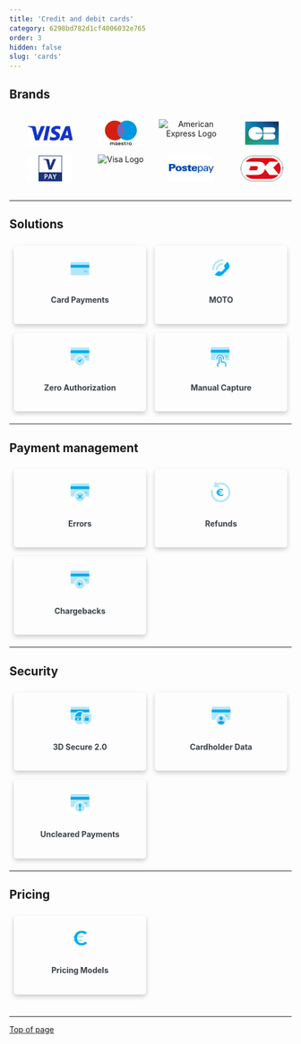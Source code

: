 ```yaml
---
title: 'Credit and debit cards'
category: 6298bd782d1cf4006032e765
order: 3
hidden: false
slug: 'cards'
--- 
```


## Brands
<div class="credit-card-container">
  	<div class="credit-card">
        <img src="https://raw.githubusercontent.com/MultiSafepay/MultiSafepay-icons/master/methods/visa.svg" alt="Dankort Logo">
      	<div class="popup-text">Visa</div>
    </div>
 	  <div class="credit-card">
        <img src="https://raw.githubusercontent.com/MultiSafepay/MultiSafepay-icons/master/methods/maestro.svg" alt="Postepay Logo">
      	<div class="popup-text">Maestro</div>
    </div>
    <div class="credit-card">
      	<img src="https://upload.wikimedia.org/wikipedia/commons/f/fa/American_Express_logo_%282018%29.svg" alt="American Express Logo">
     	  <div class="popup-text">American Express</div>
    </div>
    <div class="credit-card">
        <img src="https://raw.githubusercontent.com/MultiSafepay/MultiSafepay-icons/master/methods/cartes-bancaires.svg" alt="Mastercard Logo">
      	<div class="popup-text">Cartes Bancaires</div>
    </div>
    <div class="credit-card">
        <img src="https://raw.githubusercontent.com/MultiSafepay/MultiSafepay-icons/master/methods/v_pay.svg" alt="V Pay Logo">
      	<div class="popup-text">V Pay</div>
    </div>
 	  <div class="credit-card">
      	<img src="https://upload.wikimedia.org/wikipedia/commons/2/2a/Mastercard-logo.svg" alt="Visa Logo">
      	<div class="popup-text">Mastercard</div>
    </div>
 	  <div class="credit-card">
        <img src="https://raw.githubusercontent.com/MultiSafepay/MultiSafepay-icons/master/methods/postepay.svg" alt="Cartes Bancaires Logo">
      	<div class="popup-text">Postepay</div>
    </div>
    <div class="credit-card">
        <img src="https://raw.githubusercontent.com/MultiSafepay/MultiSafepay-icons/master/methods/dankort.svg" alt="Maestro Logo">
      	<div class="popup-text">Dankort</div>
 	  </div>
</div>

---

## Solutions
<div class="auto-grid">
    <div class="card-container">
        <a href="/docs/card-payments/" style="text-decoration: none;">
            <div>
                  <img src="https://raw.githubusercontent.com/MultiSafepay/docs/refs/heads/master/static/svgs/credit_debit_page/cardpayments.svg" style="margin: 5px; max-height: 40px">
                <div class="container">
                    <h4><b>Card Payments</b></h4>
                </div>
            </div>
        </a>
    </div>
  	<div class="card-container">
        <a href="/docs/moto/" style="text-decoration: none;">
            <div>
                <img src="https://raw.githubusercontent.com/MultiSafepay/docs/refs/heads/master/static/svgs/credit_debit_page/moto.svg" style="margin: 5px; max-height: 40px">
                <div class="container">
                    <h4><b>MOTO</b></h4>
                </div>
            </div>
        </a>
    </div>
    <div class="card-container">
        <a href="/docs/zero-authorization/" style="text-decoration: none;">
            <div>
                <img src="https://raw.githubusercontent.com/MultiSafepay/docs/refs/heads/master/static/svgs/credit_debit_page/zeroauthorization.svg" style="margin: 5px; max-height: 40px">
                <div class="container">
                    <h4><b>Zero Authorization</b></h4>
                </div>
            </div>
        </a>
  	</div>
    <div class="card-container">
          <a href="/docs/manual-capture/" style="text-decoration: none;">
              <div>
                  <img src="https://raw.githubusercontent.com/MultiSafepay/docs/refs/heads/master/static/svgs/credit_debit_page/manualcapture.svg"  style="margin: 5px; max-height: 40px">
                  <div class="container">
                      <h4><b>Manual Capture</b></h4>
                  </div>
              </div>
          </a>
    </div>
  </div>

---

## Payment management
<div class="auto-grid">
     <div class="card-container">
        <a href="/docs/card-payment-errors/" style="text-decoration: none;">
            <div>
                <img src="https://raw.githubusercontent.com/MultiSafepay/docs/refs/heads/master/static/svgs/credit_debit_page/errors.svg"  style="margin: 5px; max-height: 40px">
                <div class="container">
                    <h4><b>Errors</b></h4>
                </div>
            </div>
        </a>
    </div>
    <div class="card-container">
        <a href="/docs/card-refunds/" style="text-decoration: none;">
            <div>
                <img src="https://raw.githubusercontent.com/MultiSafepay/docs/refs/heads/master/static/svgs/credit_debit_page/refunds.svg"  style="margin: 5px; max-height: 40px">
                <div class="container">
                    <h4><b>Refunds</b></h4>
                </div>
            </div>
        </a>
    </div>
    <div class="card-container">
          <a href="/docs/chargebacks/" style="text-decoration: none;">
              <div>
                    <img src="https://raw.githubusercontent.com/MultiSafepay/docs/refs/heads/master/static/svgs/credit_debit_page/chargebacks.svg" style="margin: 5px; max-height: 40px">
                  <div class="container">
                      <h4><b>Chargebacks</b></h4>
                  </div>
              </div>
          </a>
      </div>
</div>

---

## Security
<div class="auto-grid">
     <div class="card-container">
       <a href="/docs/3ds2/" style="text-decoration: none;">
            <div>
                <img src="https://raw.githubusercontent.com/MultiSafepay/docs/refs/heads/master/static/svgs/credit_debit_page/3dsecure.svg" style="margin: 5px; max-height: 40px">
                <div class="container">
                    <h4><b>3D Secure 2.0</b></h4>
                </div>
            </div>
        </a>
    </div>
    <div class="card-container">
        <a href="/docs/cardholder-data/" style="text-decoration: none;">
            <div>
                <img src="https://raw.githubusercontent.com/MultiSafepay/docs/refs/heads/master/static/svgs/credit_debit_page/cardholderdata.svg" style="margin: 5px; max-height: 40px">
                <div class="container">
                    <h4><b>Cardholder Data</b></h4>
                </div>
            </div>
        </a>
    </div>
    <div class="card-container">
        <a href="/docs/uncleared/" style="text-decoration: none;">
            <div>
                <img src="https://raw.githubusercontent.com/MultiSafepay/docs/refs/heads/master/static/svgs/credit_debit_page/unclearedpayments.svg"  style="margin: 5px; max-height: 40px">
                <div class="container">
                    <h4><b>Uncleared Payments</b></h4>
                </div>
            </div>
        </a>
    </div>
</div>

---

## Pricing
<div class="auto-grid">
    <div class="card-container">
        <a href="/docs/card-payment-pricing-models/" style="text-decoration: none;">
            <div>
                <img src="https://raw.githubusercontent.com/MultiSafepay/docs/refs/heads/master/static/svgs/credit_debit_page/Euro.svg"  style="margin: 5px; max-height: 40px">
                <div class="container">
                    <h4><b>Pricing Models</b></h4>
                </div>
            </div>
        </a>
    </div>
</div>

<br>

---

[Top of page](#)

<style>

  b {
  color: #384248 !important;
}
  
.auto-grid {
  --auto-grid-min-size: 175px;
  
  display: grid;
  grid-template-columns: repeat(auto-fill, minmax(var(--auto-grid-min-size), 1fr));
}

.card-container {
  box-shadow: 0 4px 8px 0 rgba(0, 0, 0, 0.2); /* this adds the "card" effect */
  padding: 16px;
  text-align: center;
  border-radius: 5px;
  margin: 8px
} 

.card-container:hover {
  box-shadow: 0 8px 16px 0 rgb(0 0 0 / 20%);
  transform: translateY(-0.2rem);
  transition: all 0.2s;
  cursor: pointer;
} 
.credit-card-container {
    display: flex;
    justify-content: flex-start; /* Align items to the left */
    flex-wrap: wrap; /* Allow wrapping to create multiple rows */
    width: 100%; /* Ensure it spans full width */
    margin: 0;
    padding: 10px;
}

.credit-card {
    position: relative; /* Required for positioning pop-ups */
    display: inline-block;
    flex: 0 0 calc(25% - 10px); /* Four items per row */
    margin: 5px; /* Add small space between icons */
    text-align: center;
}

.credit-card img {
    width: 80px; /* Image width */
    height: 50px; /* Image height */
    object-fit: contain; /* Maintain aspect ratio */
}
 .credit-card .popup-text {
            visibility: hidden; /* Hidden by default */
            background-color: black;
            color: #fff;
            text-align: center;
            border-radius: 10px;
            padding: 10px;
            position: absolute;
            z-index: 1;
            bottom: 125%; /* Position the pop-up above the card */
            left: 50%;
            transform: translateX(-50%);
            opacity: 0;
            transition: opacity 0.3s;
            width: auto; /* Automatically adjusts width based on content */
            max-width: 300px; /* Optional: set a max width */
            word-wrap: break-word; /* Allows word wrapping */
            white-space: nowrap; /* Prevents breaking of single words */
        }
        /* Show the pop-up when hovering */
.credit-card:hover .popup-text {
            visibility: visible;
            opacity: 1;
        }

        /* Optional: arrow pointing to the image */
.credit-card .popup-text::after {
            content: '';
            position: absolute;
            top: 100%; /* Arrow points down */
            left: 50%;
            margin-left: -5px;
            border-width: 5px;
            border-style: solid;
            border-color: black transparent transparent transparent;
        }
/* Adjust for mobile devices */
@media (max-width: 480px) {
    .credit-card {
        flex: 0 0 calc(25% - 10px); /* Two items per row on mobile */
    }

    .credit-card img {
        width: 55px; /* Smaller image width */
        height: 35px; /* Smaller image height */
    }
}


</style>


<!-- [block:html]
{
  "html": "<div class=\"auto-grid\">\n    <div class=\"card-container\">\n        <a href=\"/docs/card-payments/\" style=\"text-decoration: none;\">\n            <div>\n                <img src=\"https://raw.githubusercontent.com/MultiSafepay/MultiSafepay-icons/master/methods/amex.svg\" style=\"margin: 8px; max-height: 50px\">\n                <div class=\"container\">\n                    <h4><b>American Express</b></h4>\n                </div>\n            </div>\n        </a>\n    </div>\n    <div class=\"card-container\">\n        <a href=\"/docs/card-payments/\" style=\"text-decoration: none;\">\n            <div>\n                <img src=\"https://raw.githubusercontent.com/MultiSafepay/MultiSafepay-icons/master/methods/mastercard.svg\" width=\"100\" style=\"margin: 5px; max-height: 100px\">\n                <div class=\"container\">\n                    <h4><b>Mastercard</b></h4>\n                </div>\n            </div>\n        </a>\n    </div>\n    <div class=\"card-container\">\n        <a href=\"/docs/card-payments/\" style=\"text-decoration: none;\">\n            <div>\n                <img src=\"https://raw.githubusercontent.com/MultiSafepay/MultiSafepay-icons/master/methods/maestro.svg\" width=\"100\" style=\"margin: 5px; max-height: 100px\">\n                <div class=\"container\">\n                    <h4><b>Maestro</b></h4>\n                </div>\n            </div>\n        </a>\n    </div>\n    <div class=\"card-container\">\n        <a href=\"/docs/card-payments/\" style=\"text-decoration: none;\">\n            <div>\n                <img src=\"https://raw.githubusercontent.com/MultiSafepay/MultiSafepay-icons/master/methods/postepay.svg\" width=\"150\" style=\"margin: 2px; max-height: 65px\">\n                <div class=\"container\">\n                    <h4><b>Postepay</b></h4>\n                </div>\n            </div>\n        </a>\n    </div>\n  </div>"
}
[/block]

<br>

---

## Visa and co-branded cards

[block:html]
{
  "html": "<div class=\"auto-grid\">\n    <div class=\"card-container\">\n        <a href=\"/docs/card-payments/\" style=\"text-decoration: none;\">\n            <div>\n                <img src=\"https://raw.githubusercontent.com/MultiSafepay/MultiSafepay-icons/master/methods/visa.svg\" style=\"margin: 25px 5px; max-height: 30px\">\n                <div class=\"container\">\n                    <h4><b>Visa</b></h4>\n                </div>\n            </div>\n        </a>\n    </div>\n    <div class=\"card-container\">\n        <a href=\"/docs/card-payments/\" style=\"text-decoration: none;\">\n            <div>\n                <img src=\"https://raw.githubusercontent.com/MultiSafepay/MultiSafepay-icons/master/methods/cartes-bancaires.svg\" style=\"margin: 15px 5px; max-height: 50px\">\n                <div class=\"container\">\n                    <h4><b>Cartes Bancaires</b></h4>\n                </div>\n            </div>\n        </a>\n    </div>\n    <div class=\"card-container\">\n        <a href=\"/docs/card-payments/\" style=\"text-decoration: none;\">\n            <div>\n                <img src=\"https://raw.githubusercontent.com/MultiSafepay/MultiSafepay-icons/master/methods/dankort.svg\" width=\"125\" style=\"margin: 8px; max-height: 65px\">\n                <div class=\"container\">\n                    <h4><b>Dankort</b></h4>\n                </div>\n            </div>\n        </a>\n    </div>\n    <div class=\"card-container\">\n        <a href=\"/docs/card-payments/\" style=\"text-decoration: none;\">\n            <div>\n                <img src=\"https://raw.githubusercontent.com/MultiSafepay/MultiSafepay-icons/master/methods/v_pay.svg\" style=\"margin: 8px; max-height: 65px\">\n                <div class=\"container\">\n                    <h4><b>V Pay</b></h4>\n                </div>\n            </div>\n        </a>\n    </div>\n  </div>\n\n<style>\n\nb {\n  color: #384248 !important;\n}\n  \n.auto-grid {\n  --auto-grid-min-size: 175px;\n  \n  display: grid;\n  grid-template-columns: repeat(auto-fill, minmax(var(--auto-grid-min-size), 1fr));\n}\n\n.card-container {\n  box-shadow: 0 4px 8px 0 rgba(0, 0, 0, 0.2); /* this adds the \"card\" effect */\n  padding: 16px;\n  text-align: center;\n  border-radius: 5px;\n  margin: 8px\n} \n\n.card-container:hover {\n  box-shadow: 0 8px 16px 0 rgb(0 0 0 / 20%);\n  transform: translateY(-0.2rem);\n  transition: all 0.2s;\n  cursor: pointer;\n}  \n\n</style>"
}
[/block] -->

<!-- <br>

---

[Top of page](#) -->
